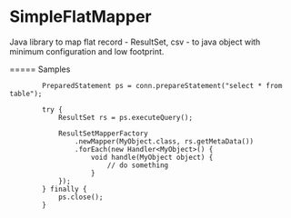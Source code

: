 SimpleFlatMapper
========

Java library to map flat record - ResultSet, csv - to java object with minimum configuration and low footprint.


===== 
Samples

			PreparedStatement ps = conn.prepareStatement("select * from table");
			
			try {
				ResultSet rs = ps.executeQuery();
				
				ResultSetMapperFactory
					.newMapper(MyObject.class, rs.getMetaData())
					.forEach(new Handler<MyObject>() {
						void handle(MyObject object) {
							// do something
						}
				});
			} finally {
				ps.close();
			}
